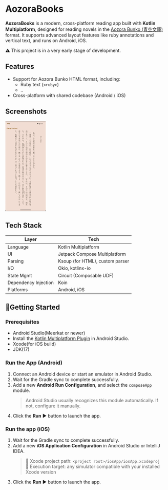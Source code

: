# AozoraBooks

**AozoraBooks** is a modern, cross-platform reading app built with **Kotlin Multiplatform**, designed for reading novels in the [Aozora Bunko (青空文庫)](https://www.aozora.gr.jp/) format. 
It supports advanced layout features like ruby annotations and vertical text, and runs on Android, iOS.

⚠️ This project is in a very early stage of development. 

## Features

- Support for Aozora Bunko HTML format, including:
  - Ruby text (`<ruby>`)
  - ..
- Cross-platform with shared codebase (Android / iOS)

## Screenshots
<p float="left">
  <img src="screenshots/template.png" width="25%" />
</p>

## Tech Stack

| Layer          | Tech                                 |
|----------------|--------------------------------------|
| Language       | Kotlin Multiplatform                 |
| UI             | Jetpack Compose Multiplatform        |
| Parsing        | Ksoup (for HTML), custom parser      |
| I/O            | Okio, kotlinx-io                     |
| State Mgmt     | Circuit (Composable UDF)             |
| Dependency Injection | Koin                           |
| Platforms      | Android, iOS                         |

## 🚀Getting Started

### Prerequisites
- Android Studio(Meerkat or newer)
- Install the [Kotlin Multiplatform Plugin](https://plugins.jetbrains.com/plugin/14936-kotlin-multiplatform) in Android Studio.
- Xcode(for iOS build)
- JDK(17)

### Run the App (Android)

1. Connect an Android device or start an emulator in Android Studio.  
2. Wait for the Gradle sync to complete successfully.  
3. Add a new **Android Run Configuration**, and select the `composeApp` module.  
   > Android Studio usually recognizes this module automatically. If not, configure it manually.  
4. Click the **Run** ▶️ button to launch the app.
 
### Run the app (iOS)

1. Wait for the Gradle sync to complete successfully.
2. Add a new **iOS Application Configuration** in Android Studio or IntelliJ IDEA.
   > 📁 Xcode project path: `<project root>/iosApp/iosApp.xcodeproj`  
   > 🎯 Execution target: any simulator compatible with your installed Xcode version
3. Click the **Run** ▶️ button to launch the app.
